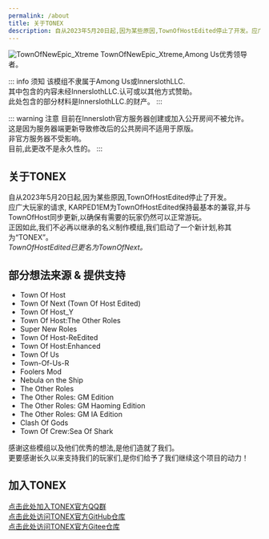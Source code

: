 ```yaml
---
permalink: /about
title: 关于TONEX
description: 自从2023年5月20日起,因为某些原因,TownOfHostEdited停止了开发。应广大玩家的请求, KARPED1EM为TownOfHostEdited保持最基本的兼容,并与TownOfHost同步更新,以确保有需要的玩家仍然可以正常游玩。正因如此,我们不必再以继承的名义制作模组,我们启动了一个新计划,称其为“TONEX”。
---
```

![TownOfNewEpic_Xtreme](https://cn-sy1.rains3.com/xtremewave/TONEX-BG.jpg "TownOfNewEpic_Xtreme")
TownOfNewEpic_Xtreme,Among Us优秀领导者。

::: info 须知
该模组不隶属于Among Us或InnerslothLLC.<br>
其中包含的内容未经InnerslothLLC.认可或以其他方式赞助。<br>
此处包含的部分材料是InnerslothLLC.的财产。
:::

::: warning 注意
目前在Innersloth官方服务器创建或加入公开房间不被允许。<br>
这是因为服务器端更新导致修改后的公共房间不适用于原版。<br>
非官方服务器不受影响。<br>
目前,此更改不是永久性的。
:::
## 关于TONEX
自从2023年5月20日起,因为某些原因,TownOfHostEdited停止了开发。<br>
应广大玩家的请求, KARPED1EM为TownOfHostEdited保持最基本的兼容,并与TownOfHost同步更新,以确保有需要的玩家仍然可以正常游玩。<br>
正因如此,我们不必再以继承的名义制作模组,我们启动了一个新计划,称其为“TONEX”。<br>
_TownOfHostEdited已更名为TownOfNext。_

## 部分想法来源 & 提供支持
- Town Of Host
- Town Of Next (Town Of Host Edited)
- Town Of Host_Y
- Town Of Host:The Other Roles
- Super New Roles
- Town Of Host-ReEdited
- Town Of Host:Enhanced
- Town Of Us
- Town-Of-Us-R
- Foolers Mod
- Nebula on the Ship
- The Other Roles
- The Other Roles: GM Edition
- The Other Roles: GM Haoming Edition
- The Other Roles: GM IA Edition
- Clash Of Gods
- Town Of Crew:Sea Of Shark

感谢这些模组以及他们优秀的想法,是他们造就了我们。<br>
更要感谢长久以来支持我们的玩家们,是你们给予了我们继续这个项目的动力！
## 加入TONEX
[点击此处加入TONEX官方QQ群](https://qm.qq.com/q/lH6L1HTyDK)<br>
[点击此处访问TONEX官方GitHub仓库](https://github.com/XtremeWave/TownOfNewEpic_Xtreme)<br>
[点击此处访问TONEX官方Gitee仓库](https://gitee.com/TEAM_TONEX/TownOfNewEpic_Xtreme)